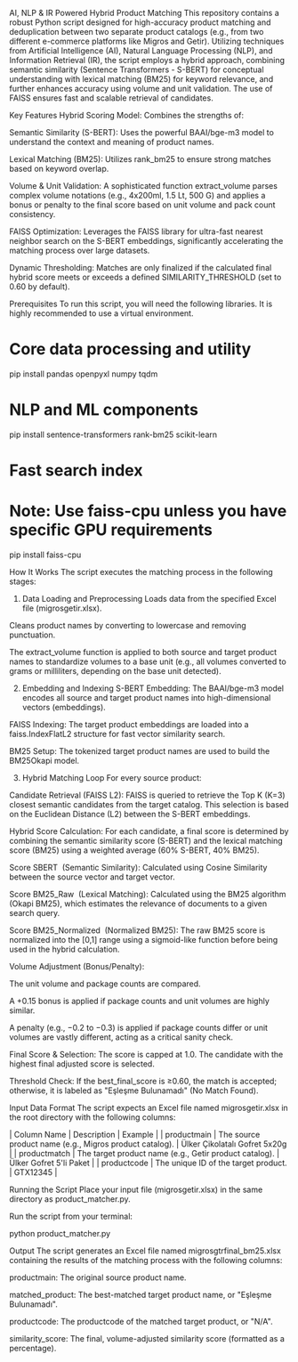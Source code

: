 AI, NLP & IR Powered Hybrid Product Matching 
This repository contains a robust Python script designed for high-accuracy product matching and deduplication between two separate product catalogs (e.g., from two different e-commerce platforms like Migros and Getir). Utilizing techniques from Artificial Intelligence (AI), Natural Language Processing (NLP), and Information Retrieval (IR), the script employs a hybrid approach, combining semantic similarity (Sentence Transformers - S-BERT) for conceptual understanding with lexical matching (BM25) for keyword relevance, and further enhances accuracy using volume and unit validation. The use of FAISS ensures fast and scalable retrieval of candidates.

Key Features
Hybrid Scoring Model: Combines the strengths of:

Semantic Similarity (S-BERT): Uses the powerful BAAI/bge-m3 model to understand the context and meaning of product names.

Lexical Matching (BM25): Utilizes rank_bm25 to ensure strong matches based on keyword overlap.

Volume & Unit Validation: A sophisticated function extract_volume parses complex volume notations (e.g., 4x200ml, 1.5 Lt, 500 G) and applies a bonus or penalty to the final score based on unit volume and pack count consistency.

FAISS Optimization: Leverages the FAISS library for ultra-fast nearest neighbor search on the S-BERT embeddings, significantly accelerating the matching process over large datasets.

Dynamic Thresholding: Matches are only finalized if the calculated final hybrid score meets or exceeds a defined SIMILARITY_THRESHOLD (set to 0.60 by default).

Prerequisites
To run this script, you will need the following libraries. It is highly recommended to use a virtual environment.

# Core data processing and utility
pip install pandas openpyxl numpy tqdm

# NLP and ML components
pip install sentence-transformers rank-bm25 scikit-learn

# Fast search index
# Note: Use faiss-cpu unless you have specific GPU requirements
pip install faiss-cpu

How It Works
The script executes the matching process in the following stages:

1. Data Loading and Preprocessing
Loads data from the specified Excel file (migrosgetir.xlsx).

Cleans product names by converting to lowercase and removing punctuation.

The extract_volume function is applied to both source and target product names to standardize volumes to a base unit (e.g., all volumes converted to grams or milliliters, depending on the base unit detected).

2. Embedding and Indexing
S-BERT Embedding: The BAAI/bge-m3 model encodes all source and target product names into high-dimensional vectors (embeddings).

FAISS Indexing: The target product embeddings are loaded into a faiss.IndexFlatL2 structure for fast vector similarity search.

BM25 Setup: The tokenized target product names are used to build the BM25Okapi model.

3. Hybrid Matching Loop
For every source product:

Candidate Retrieval (FAISS L2): FAISS is queried to retrieve the Top K (K=3) closest semantic candidates from the target catalog. This selection is based on the Euclidean Distance (L2) between the S-BERT embeddings.

Hybrid Score Calculation: For each candidate, a final score is determined by combining the semantic similarity score (S-BERT) and the lexical matching score (BM25) using a weighted average (60% S-BERT, 40% BM25).

Score 
SBERT
​
  (Semantic Similarity): Calculated using Cosine Similarity between the source vector and target vector.

Score 
BM25_Raw
​
  (Lexical Matching): Calculated using the BM25 algorithm (Okapi BM25), which estimates the relevance of documents to a given search query.

Score 
BM25_Normalized
​
  (Normalized BM25): The raw BM25 score is normalized into the [0,1] range using a sigmoid-like function before being used in the hybrid calculation.

Volume Adjustment (Bonus/Penalty):

The unit volume and package counts are compared.

A +0.15 bonus is applied if package counts and unit volumes are highly similar.

A penalty (e.g., −0.2 to −0.3) is applied if package counts differ or unit volumes are vastly different, acting as a critical sanity check.

Final Score & Selection: The score is capped at 1.0. The candidate with the highest final adjusted score is selected.

Threshold Check: If the best_final_score is ≥0.60, the match is accepted; otherwise, it is labeled as "Eşleşme Bulunamadı" (No Match Found).

Input Data Format
The script expects an Excel file named migrosgetir.xlsx in the root directory with the following columns:

| Column Name | Description | Example |
| productmain | The source product name (e.g., Migros product catalog). | Ülker Çikolatalı Gofret 5x20g |
| productmatch | The target product name (e.g., Getir product catalog). | Ülker Gofret 5'li Paket |
| productcode | The unique ID of the target product. | GTX12345 |

Running the Script
Place your input file (migrosgetir.xlsx) in the same directory as product_matcher.py.

Run the script from your terminal:

python product_matcher.py





Output
The script generates an Excel file named migrosgtrfinal_bm25.xlsx containing the results of the matching process with the following columns:

productmain: The original source product name.

matched_product: The best-matched target product name, or "Eşleşme Bulunamadı".

productcode: The productcode of the matched target product, or "N/A".

similarity_score: The final, volume-adjusted similarity score (formatted as a percentage).
